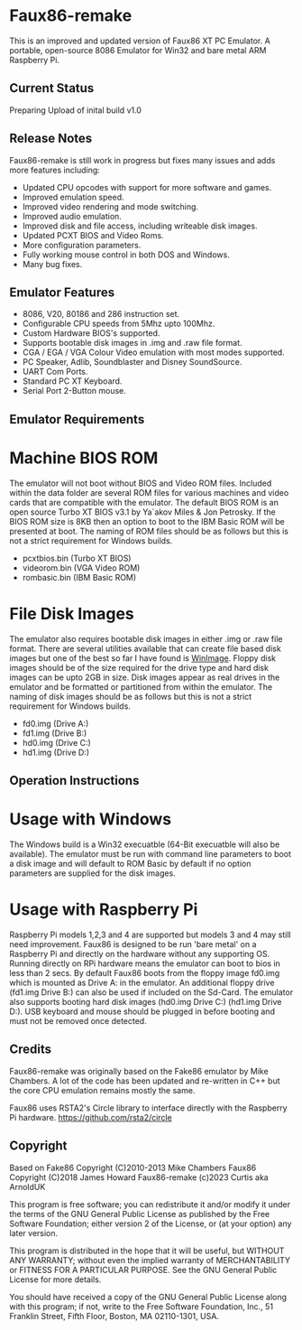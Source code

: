 # Faux86-remake
This is an improved and updated version of Faux86 XT PC Emulator.
A portable, open-source 8086 Emulator for Win32 and bare metal ARM Raspberry Pi.

## Current Status

Preparing Upload of inital build v1.0

## Release Notes
Faux86-remake is still work in progress but fixes many issues and adds more features including:
- Updated CPU opcodes with support for more software and games.
- Improved emulation speed.
- Improved video rendering and mode switching.
- Improved audio emulation.
- Improved disk and file access, including writeable disk images.
- Updated PCXT BIOS and Video Roms.
- More configuration parameters.
- Fully working mouse control in both DOS and Windows.
- Many bug fixes.

## Emulator Features
- 8086, V20, 80186 and 286 instruction set.
- Configurable CPU speeds from 5Mhz upto 100Mhz.
- Custom Hardware BIOS's supported.
- Supports bootable disk images in .img and .raw file format.
- CGA / EGA / VGA Colour Video emulation with most modes supported.
- PC Speaker, Adlib, Soundblaster and Disney SoundSource.
- UART Com Ports.
- Standard PC XT Keyboard.
- Serial Port 2-Button mouse.

## Emulator Requirements

# Machine BIOS ROM
The emulator will not boot without BIOS and Video ROM files. Included within the data folder
are several ROM files for various machines and video cards that are compatible with the emulator.
The default BIOS ROM is an open source Turbo XT BIOS v3.1 by Ya`akov Miles & Jon Petrosky.
If the BIOS ROM size is 8KB then an option to boot to the IBM Basic ROM will be presented at boot.
The naming of ROM files should be as follows but this is not a strict requirement for Windows builds.
- pcxtbios.bin (Turbo XT BIOS)
- videorom.bin (VGA Video ROM)
- rombasic.bin (IBM Basic ROM)

# File Disk Images
The emulator also requires bootable disk images in either .img or .raw file format.
There are several utilities available that can create file based disk images but one of the best
so far I have found is [WinImage](https://www.winimage.com/download.htm).
Floppy disk images should be of the size required for the drive type and hard disk images
can be upto 2GB in size. Disk images appear as real drives in the emulator and be formatted
or partitioned from within the emulator.
The naming of disk images should be as follows but this is not a strict requirement for Windows builds.
- fd0.img (Drive A:)
- fd1.img (Drive B:)
- hd0.img (Drive C:)
- hd1.img (Drive D:)

## Operation Instructions

# Usage with Windows
The Windows build is a Win32 execuatble (64-Bit execuatble will also be available).
The emulator must be run with command line parameters to boot a disk image and will default to ROM Basic
by default if no option parameters are supplied for the disk images.


# Usage with Raspberry Pi
Raspberry Pi models 1,2,3 and 4 are supported but models 3 and 4 may still need improvement.
Faux86 is designed to be run 'bare metal' on a Raspberry Pi and directly on the hardware without any supporting OS.
Running directly on RPi hardware means the emulator can boot to bios in less than 2 secs.
By default Faux86 boots from the floppy image fd0.img which is mounted as Drive A: in the emulator.
An additional floppy drive (fd1.img Drive B:) can also be used if included on the Sd-Card.
The emulator also supports booting hard disk images (hd0.img Drive C:) (hd1.img Drive D:).
USB keyboard and mouse should be plugged in before booting and must not be removed once detected.

## Credits
Faux86-remake was originally based on the Fake86 emulator by Mike Chambers. 
A lot of the code has been updated and re-written in C++ but the core CPU emulation remains mostly the same.

Faux86 uses RSTA2's Circle library to interface directly with the Raspberry Pi hardware.
https://github.com/rsta2/circle

## Copyright
Based on Fake86 Copyright (C)2010-2013 Mike Chambers
Faux86 Copyright (C)2018 James Howard
Faux86-remake (c)2023 Curtis aka ArnoldUK

This program is free software; you can redistribute it and/or
modify it under the terms of the GNU General Public License
as published by the Free Software Foundation; either version 2
of the License, or (at your option) any later version.

This program is distributed in the hope that it will be useful,
but WITHOUT ANY WARRANTY; without even the implied warranty of
MERCHANTABILITY or FITNESS FOR A PARTICULAR PURPOSE.  See the
GNU General Public License for more details.

You should have received a copy of the GNU General Public License
along with this program; if not, write to the Free Software
Foundation, Inc., 51 Franklin Street, Fifth Floor, Boston, MA  02110-1301, USA.
